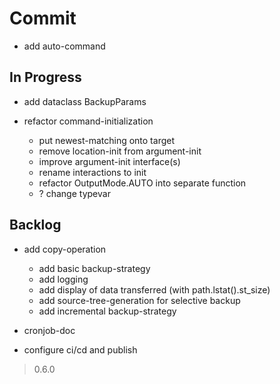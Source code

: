 # Commit

- add auto-command

## In Progress

- add dataclass BackupParams

- refactor command-initialization
  - put newest-matching onto target
  - remove location-init from argument-init
  - improve argument-init interface(s)
  - rename interactions to init
  - refactor OutputMode.AUTO into separate function
  - ? change typevar

## Backlog

- add copy-operation
  - add basic backup-strategy
  - add logging
  - add display of data transferred (with path.lstat().st_size)
  - add source-tree-generation for selective backup
  - add incremental backup-strategy

- cronjob-doc

- configure ci/cd and publish

> 0.6.0
